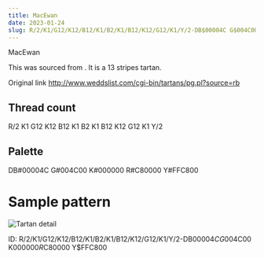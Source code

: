 ```yaml
---
title: MacEwan
date: 2023-01-24
slug: R/2/K1/G12/K12/B12/K1/B2/K1/B12/K12/G12/K1/Y/2-DB$00004C G$004C00 K$000000 R$C80000 Y$FFC800
---
```

MacEwan

This was sourced from <no value>.  It is a 13 stripes tartan.

Original link http://www.weddslist.com/cgi-bin/tartans/pg.pl?source=rb

## Thread count
R/2 K1 G12 K12 B12 K1 B2 K1 B12 K12 G12 K1 Y/2

## Palette
DB#00004C G#004C00 K#000000 R#C80000 Y#FFC800

# Sample pattern

![Tartan detail](tartan.png "R/2 K1 G12 K12 B12 K1 B2 K1 B12 K12 G12 K1 Y/2 tartan")

ID: R/2/K1/G12/K12/B12/K1/B2/K1/B12/K12/G12/K1/Y/2-DB$00004C G$004C00 K$000000 R$C80000 Y$FFC800